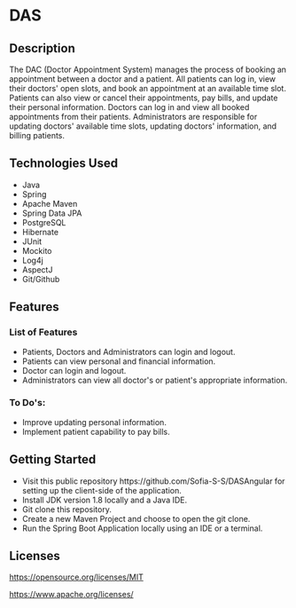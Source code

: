 
<h1>DAS</h1>
<h2>Description</h2>
<p>The DAC (Doctor Appointment System) manages the process of booking an appointment between a doctor and a patient. All patients can log in, view their doctors' open slots, and book an appointment at an available time slot. Patients can also view or cancel their appointments, pay bills, and update their personal information. Doctors can log in and view all booked appointments from their patients. Administrators are responsible for updating doctors' available time slots, updating doctors' information, and billing patients.</p>
<h2>Technologies Used</h2>
<ul>
<li>Java</li>
 <li>Spring</li>
<li>Apache Maven</li>
<li>Spring Data JPA</li>
<li>PostgreSQL</li>
<li>Hibernate</li>
<li>JUnit</li>
<li>Mockito</li>
<li>Log4j</li>
 <li>AspectJ</li>
 <li>Git/Github</li>
</ul>
<h2>Features</h2>
<h3>List of Features</h3>
<ul>
<li>Patients, Doctors and Administrators can login and logout.</li>
<li>Patients can view personal and financial information.</li>
<li>Doctor can login and logout.</li>
<li>Administrators can view all doctor's or patient's appropriate information.</li>

</ul>
<h3>To Do's:</h3>
<ul>
<li>Improve updating personal information.</li>
<li>Implement patient capability to pay bills.</li>
</ul>
<h2>Getting Started</h2>
<ul> 
<li>Visit this public repository https://github.com/Sofia-S-S/DASAngular for setting up the client-side of the application.</li>
<li>Install JDK version 1.8 locally and a Java IDE.</li>
<li>Git clone this repository.</li>
<li>Create a new Maven Project and choose to open the git clone.</li>
<li>Run the Spring Boot Application locally using an IDE or a terminal.</li>
</ul>
<h2>Licenses</h2>
<p><a href="https://opensource.org/licenses/MIT">https://opensource.org/licenses/MIT</a></p>
<p><a href="https://www.apache.org/licenses/">https://www.apache.org/licenses/</a></p>
